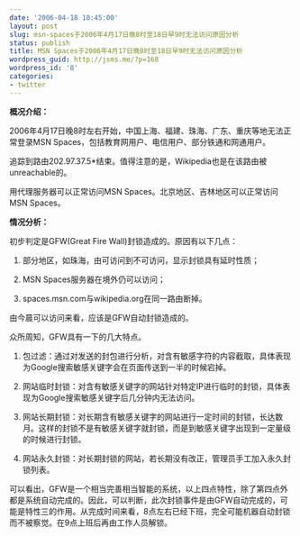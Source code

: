 ```yaml
---
date: '2006-04-18 10:45:00'
layout: post
slug: msn-spaces于2006年4月17日晚8时至18日早9时无法访问原因分析
status: publish
title: MSN Spaces于2006年4月17日晚8时至18日早9时无法访问原因分析
wordpress_guid: http://jsms.me/?p=168
wordpress_id: '8'
categories:
- twitter
---
```


**概况介绍：**


2006年4月17日晚8时左右开始，中国上海、福建、珠海、广东、重庆等地无法正常登录MSN Spaces，包括教育网用户、电信用户、部分铁通和网通用户。


追踪到路由202.97.37.5*结束。值得注意的是，Wikipedia也是在该路由被unreachable的。


用代理服务器可以正常访问MSN Spaces。北京地区、吉林地区可以正常访问MSN Spaces。


**情况分析：**


初步判定是GFW(Great Fire Wall)封锁造成的。原因有以下几点：


1. 部分地区，如珠海，由可访问到不可访问，显示封锁具有延时性质；


2. MSN Spaces服务器在境外仍可以访问；


3. spaces.msn.com与wikipedia.org在同一路由断掉。


由今晨可以访问来看，应该是GFW自动封锁造成的。


众所周知，GFW具有一下的几大特点。


1. 包过滤：通过对发送的封包进行分析，对含有敏感字符的内容截取，具体表现为Google搜索敏感关键字会在页面传送到一半的时候宕掉。


2. 网站临时封锁：对含有敏感关键字的网站针对特定IP进行临时的封锁，具体表现为Google搜索敏感关键字后几分钟内无法访问。


3. 网站长期封锁：对长期含有敏感关键字的网站进行一定时间的封锁，长达数月。这样的封锁不是有敏感关键字就封锁，而是到敏感关键字出现到一定量级的时候进行封锁。


4. 网站永久封锁：对长期封锁的网站，若长期没有改正，管理员手工加入永久封锁列表。


可以看出，GFW是一个相当完善相当智能的系统，以上四点特性，除了第四点外都是系统自动完成的。因此，可以判断，此次封锁事件是由GFW自动完成的，可能是特性三的作用。从完成时间来看，8点左右已经下班，完全可能机器自动封锁而不被察觉。在9点上班后再由工作人员解锁。
